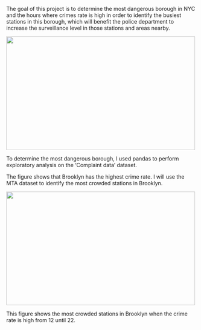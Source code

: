 The goal of this project is to determine the most dangerous borough in NYC and the hours where crimes rate is high in order to identify the busiest stations in this borough, which will benefit the police department to increase the surveillance level in those stations and areas nearby. 

<img src="https://github.com/ReefSA/EDA_Project/blob/main/photo.png" width="500" height="300">


To determine the most dangerous borough, I used pandas to perform exploratory analysis on the ‘Complaint data’ dataset. 

The figure shows that Brooklyn has the highest crime rate. I will use the MTA dataset to identify the most crowded stations in Brooklyn. 

<img src="https://github.com/ReefSA/EDA_Project/blob/main/photo1.png" width="500" height="300">

This figure shows the most crowded stations in Brooklyn when the crime rate is high from 12 until 22. 
